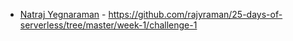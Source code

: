 - [Natraj Yegnaraman](https://twitter.com/rajyraman) - https://github.com/rajyraman/25-days-of-serverless/tree/master/week-1/challenge-1

